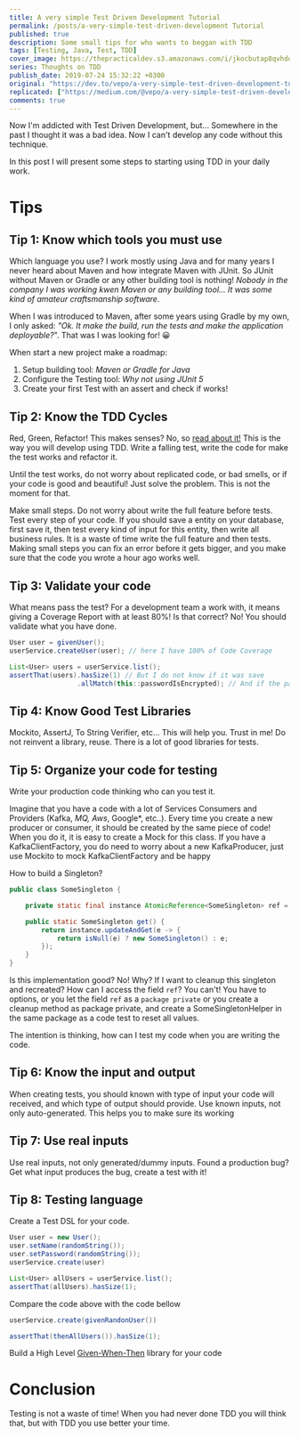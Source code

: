 ```yaml
---
title: A very simple Test Driven Development Tutorial
permalink: /posts/a-very-simple-test-driven-development Tutorial
published: true
description: Some small tips for who wants to beggan with TDD
tags: [Testing, Java, Test, TDD]
cover_image: https://thepracticaldev.s3.amazonaws.com/i/jkocbutap8qvhdod7jbv.jpg
series: Thoughts on TDD
publish_date: 2019-07-24 15:32:22 +0300
original: "https://dev.to/vepo/a-very-simple-test-driven-development-tutorial-3309"
replicated: ["https://medium.com/@vepo/a-very-simple-test-driven-development-tutorial-d11d22276bad"]
comments: true
---
```


Now I'm addicted with Test Driven Development, but... Somewhere in the past I thought it was a bad idea. Now I can't develop any code without this technique.

In this post I will present some steps to starting using TDD in your daily work.

# Tips

## Tip 1: Know which tools you must use 

Which language you use? I work mostly using Java and for many years I never heard about Maven and how integrate Maven with JUnit. So JUnit without Maven or Gradle or any other building tool is nothing! _Nobody in the company I was working kwen Maven or any building tool... It was some kind of amateur craftsmanship software_.

When I was introduced to Maven, after some years using Gradle by my own, I only asked: _"Ok. It make the build, run the tests and make the application deployable?_". That was I was looking for! 😀

When start a new project make a roadmap:

1. Setup building tool: _Maven or Gradle for Java_
2. Configure the Testing tool: _Why not using JUnit 5_
3. Create your first Test with an assert and check if works!

## Tip 2: Know the TDD Cycles

Red, Green, Refactor! This makes senses? No, so [read about it!](https://blog.cleancoder.com/uncle-bob/2014/12/17/TheCyclesOfTDD.html) This is the way you will develop using TDD. Write a falling test, write the code for make the test works and refactor it. 

Until the test works, do not worry about replicated code, or bad smells, or if your code is good and beautiful! Just solve the problem. This is not the moment for that.

Make small steps. Do not worry about write the full feature before tests. Test every step of your code. If you should save a entity on your database, first save it, then test every kind of input for this entity, then write all business rules. It is a waste of time write the full feature and then tests. Making small steps you can fix an error before it gets bigger, and you make sure that the code you wrote a hour ago works well.

## Tip 3: Validate your code 

What means pass the test? For a development team a work with, it means giving a Coverage Report with at least 80%! Is that correct? No! You should validate what you have done.

```java
User user = givenUser();
userService.createUser(user); // here I have 100% of Code Coverage

List<User> users = userService.list();
assertThat(users).hasSize(1) // But I do not know if it was save
                 .allMatch(this::passwordIsEncrypted); // And if the password is correctly encrypted
```

## Tip 4: Know Good Test Libraries

Mockito, AssertJ, To String Verifier, etc... This will help you. Trust in me! Do not reinvent a library, reuse. There is a lot of good libraries for tests.

## Tip 5: Organize your code for testing

Write your production code thinking who can you test it. 

Imagine that you have a code with a lot of Services Consumers and Providers (Kafka, *MQ, Aws*, Google*, etc..). Every time you create a new producer or consumer, it should be created by the same piece of code! When you do it, it is easy to create a Mock for this class. If you have a KafkaClientFactory, you do need to worry about a new KafkaProducer, just use Mockito to mock KafkaClientFactory and be happy

How to build a Singleton?

```java
public class SomeSingleton {

    private static final instance AtomicReference<SomeSingleton> ref = new AtomicReference<>();

    public static SomeSingleton get() {
        return instance.updateAndGet(e -> {
            return isNull(e) ? new SomeSingleton() : e;
        });
    }
}
```

Is this implementation good? No! Why? If I want to cleanup this singleton and recreated? How can I access the field `ref`? You can't! You have to options, or you let the field `ref` as a `package private` or you create a cleanup method as package private, and create a SomeSingletonHelper in the same package as a code test to reset all values.

The intention is thinking, how can I test my code when you are writing the code.

## Tip 6: Know the input and output

When creating tests, you should known with type of input your code will received, and which type of output should provide. Use known inputs, not only auto-generated. This helps you to make sure its working

## Tip 7: Use real inputs

Use real inputs, not only generated/dummy inputs. Found a production bug? Get what input produces the bug, create a test with it!

## Tip 8: Testing language

Create a Test DSL for your code.

```java
User user = new User();
user.setName(randomString());
user.setPassword(randomString());
userService.create(user)

List<User> allUsers = userService.list();
assertThat(allUsers).hasSize(1);
```

Compare the code above with the code bellow

```java
userService.create(givenRandonUser())

assertThat(thenAllUsers()).hasSize(1);
```

Build a High Level [Given-When-Then](https://en.wikipedia.org/wiki/Given-When-Then) library for your code

# Conclusion

Testing is not a waste of time! When you had never done TDD you will think that, but with TDD you use better your time. 